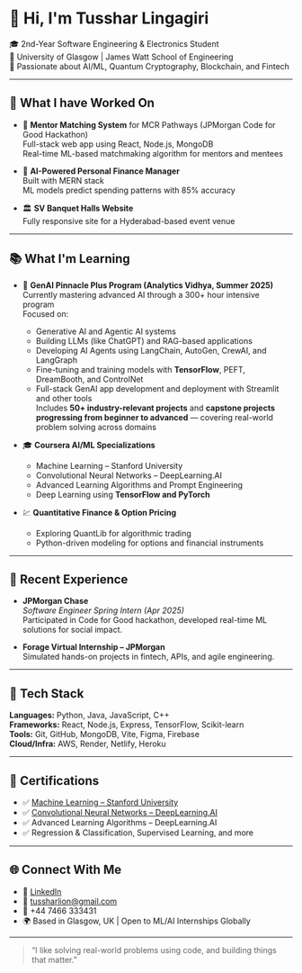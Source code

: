 # 👋 Hi, I'm Tusshar Lingagiri

🎓 2nd-Year Software Engineering & Electronics Student  
📍 University of Glasgow | James Watt School of Engineering  
🧠 Passionate about AI/ML, Quantum Cryptography, Blockchain, and Fintech

---

## 🔭 What I have Worked On 

- 🤝 **Mentor Matching System** for MCR Pathways (JPMorgan Code for Good Hackathon)  
  Full-stack web app using React, Node.js, MongoDB  
  Real-time ML-based matchmaking algorithm for mentors and mentees

- 💸 **AI-Powered Personal Finance Manager**  
  Built with MERN stack  
  ML models predict spending patterns with 85% accuracy

- 🏛️ **SV Banquet Halls Website**  
  Fully responsive site for a Hyderabad-based event venue

---

## 📚 What I'm Learning

- 🧠 **GenAI Pinnacle Plus Program (Analytics Vidhya, Summer 2025)**  
  Currently mastering advanced AI through a 300+ hour intensive program  
  Focused on:
  - Generative AI and Agentic AI systems  
  - Building LLMs (like ChatGPT) and RAG-based applications  
  - Developing AI Agents using LangChain, AutoGen, CrewAI, and LangGraph  
  - Fine-tuning and training models with **TensorFlow**, PEFT, DreamBooth, and ControlNet  
  - Full-stack GenAI app development and deployment with Streamlit and other tools  
  Includes **50+ industry-relevant projects** and **capstone projects progressing from beginner to advanced** — covering real-world problem solving across domains

- 🎓 **Coursera AI/ML Specializations**  
  - Machine Learning – Stanford University  
  - Convolutional Neural Networks – DeepLearning.AI  
  - Advanced Learning Algorithms and Prompt Engineering  
  - Deep Learning using **TensorFlow and PyTorch**

- 💹 **Quantitative Finance & Option Pricing**  
  - Exploring QuantLib for algorithmic trading  
  - Python-driven modeling for options and financial instruments

---

## 💼 Recent Experience

- **JPMorgan Chase**  
  *Software Engineer Spring Intern (Apr 2025)*  
  Participated in Code for Good hackathon, developed real-time ML solutions for social impact.

- **Forage Virtual Internship – JPMorgan**  
  Simulated hands-on projects in fintech, APIs, and agile engineering.

---

## 🧰 Tech Stack

**Languages:** Python, Java, JavaScript, C++  
**Frameworks:** React, Node.js, Express, TensorFlow, Scikit-learn  
**Tools:** Git, GitHub, MongoDB, Vite, Figma, Firebase  
**Cloud/Infra:** AWS, Render, Netlify, Heroku  

---

## 📜 Certifications

- ✅ [Machine Learning – Stanford University](https://coursera.org/share/V2436I2F7MR5)  
- ✅ [Convolutional Neural Networks – DeepLearning.AI](https://coursera.org/share/ZCA9MEJKSYM1)  
- ✅ Advanced Learning Algorithms – DeepLearning.AI  
- ✅ Regression & Classification, Supervised Learning, and more

---

## 🌐 Connect With Me

- 💼 [LinkedIn](https://www.linkedin.com/in/tussharlingagiri)  
- 📧 tussharlion@gmail.com  
- 📱 +44 7466 333431   
- 🌍 Based in Glasgow, UK | Open to ML/AI Internships Globally

---

> “I like solving real-world problems using code, and building things that matter.”
